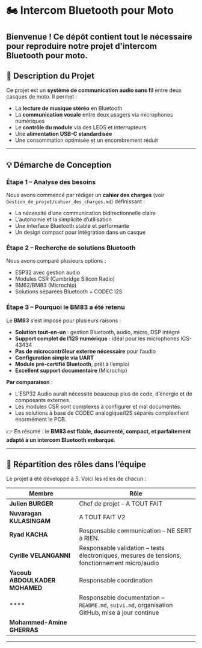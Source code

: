 # 🏍️ Intercom Bluetooth pour Moto

Bienvenue ! Ce dépôt contient **tout le nécessaire pour reproduire notre projet** d'intercom Bluetooth pour moto.
---

## 🧩 Description du Projet

Ce projet est un **système de communication audio sans fil** entre deux casques de moto. Il permet :
- La **lecture de musique stéréo** en Bluetooth
- La **communication vocale** entre deux usagers via microphones numériques
- Le **contrôle du module** via des LEDS et interrupteurs
- Une **alimentation USB-C standardisée**
- Une consommation optimisée et un encombrement réduit

---

## 💡 Démarche de Conception

### Étape 1 – Analyse des besoins
Nous avons commencé par rédiger un **cahier des charges** (voir `Gestion_de_projet/cahier_des_charges.md`) définissant :
- La nécessité d’une communication bidirectionnelle claire
- L’autonomie et la simplicité d’utilisation
- Une interface Bluetooth stable et performante
- Un design compact pour intégration dans un casque

### Étape 2 – Recherche de solutions Bluetooth
Nous avons comparé plusieurs options :
- ESP32 avec gestion audio
- Modules CSR (Cambridge Silicon Radio)
- BM62/BM83 (Microchip)
- Solutions séparées Bluetooth + CODEC I2S

### Étape 3 – Pourquoi le **BM83** a été retenu

Le **BM83** s’est imposé pour plusieurs raisons :
- **Solution tout-en-un** : gestion Bluetooth, audio, micro, DSP intégré
- **Support complet de l’I2S numérique** : idéal pour les microphones ICS-43434
- **Pas de microcontrôleur externe nécessaire** pour l’audio
- **Configuration simple via UART**
- **Module pré-certifié Bluetooth**, prêt à l’emploi
- **Excellent support documentaire** (Microchip)

**Par comparaison** :
- L’ESP32 Audio aurait nécessité beaucoup plus de code, d’énergie et de composants externes.
- Les modules CSR sont complexes à configurer et mal documentés.
- Les solutions à base de CODEC analogique/I2S séparés complexifient énormément le PCB.

👉 En résumé : le **BM83 est fiable, documenté, compact, et parfaitement adapté à un intercom Bluetooth embarqué**.

---

## 👥 Répartition des rôles dans l’équipe

Le projet a été développé à 5. Voici les rôles de chacun :

| Membre | Rôle |
|--------|------|
| **Julien BURGER** | Chef de projet – A TOUT FAIT
| **Nuvaragan KULASINGAM** | A TOUT FAIT V2
| **Ryad KACHA** | Responsable communication – NE SERT à RIEN.
| **Cyrille VELANGANNI** | Responsable validation – tests électroniques, mesures de tensions, fonctionnement micro/audio |
| **Yacoub ABDOULKADER MOHAMED** | Responsable coordination 
| **** | Responsable documentation – `README.md`, `suivi.md`, organisation GitHub, mise à jour continue |
| **Mohammed-Amine GHERRAS** |

---
